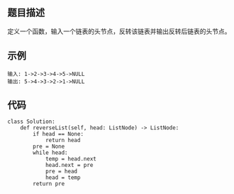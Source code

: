 ## 题目描述
定义一个函数，输入一个链表的头节点，反转该链表并输出反转后链表的头节点。
## 示例
```
输入: 1->2->3->4->5->NULL
输出: 5->4->3->2->1->NULL
```
## 代码
```
class Solution:
    def reverseList(self, head: ListNode) -> ListNode:
        if head == None:
            return head
        pre = None
        while head:
            temp = head.next
            head.next = pre
            pre = head
            head = temp
        return pre
```
